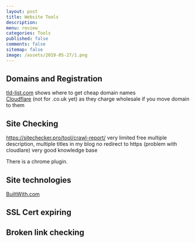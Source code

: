 ```yaml
---
layout: post
title: Website Tools 
description: 
menu: review
categories: Tools 
published: false 
comments: false
sitemap: false
image: /assets/2019-05-27/1.png
---
```


## Domains and Registration

[tld-list.com](https://tld-list.com/)  shows where to get cheap domain names  
[Cloudflare](https://cloudflare.com) (not for .co.uk yet) as they charge wholesale if you move domain to them  

## Site Checking

https://sitechecker.pro/tool/crawl-report/
  very limited free
  multiple description, multiple titles in my blog
no redirect to https (problem with cloudlare)
very good knowledge base

There is a chrome plugin.

## Site technologies

[BuiltWith.com](https://builtwith.com/)

## SSL Cert expiring

## Broken link checking